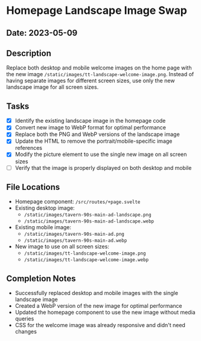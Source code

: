 # Homepage Landscape Image Swap

## Date: 2023-05-09

## Description
Replace both desktop and mobile welcome images on the home page with the new image `/static/images/tt-landscape-welcome-image.png`. Instead of having separate images for different screen sizes, use only the new landscape image for all screen sizes.

## Tasks
- [x] Identify the existing landscape image in the homepage code
- [x] Convert new image to WebP format for optimal performance
- [x] Replace both the PNG and WebP versions of the landscape image
- [x] Update the HTML to remove the portrait/mobile-specific image references
- [x] Modify the picture element to use the single new image on all screen sizes
- [ ] Verify that the image is properly displayed on both desktop and mobile

## File Locations
- Homepage component: `/src/routes/+page.svelte`
- Existing desktop image:
  - `/static/images/tavern-90s-main-ad-landscape.png`
  - `/static/images/tavern-90s-main-ad-landscape.webp`
- Existing mobile image:
  - `/static/images/tavern-90s-main-ad.png`
  - `/static/images/tavern-90s-main-ad.webp`
- New image to use on all screen sizes:
  - `/static/images/tt-landscape-welcome-image.png`
  - `/static/images/tt-landscape-welcome-image.webp`

## Completion Notes
- Successfully replaced desktop and mobile images with the single landscape image
- Created a WebP version of the new image for optimal performance
- Updated the homepage component to use the new image without media queries
- CSS for the welcome image was already responsive and didn't need changes